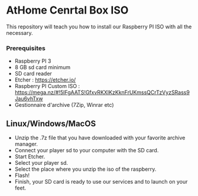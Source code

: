 # AtHome Cenrtal Box ISO
This repository will teach you how to install our Raspberry PI ISO with all the necessary.
### Prerequisites
- Raspberry PI 3
- 8 GB sd card minimum
- SD card reader
- Etcher : https://etcher.io/
- Raspberry PI Custom ISO : https://mega.nz/#!5IFgAATS!GfxvRKXIKzKknFrUKmssQCrTzVyzSRass9Jau6vhTxw
- Gestionnaire d'archive (7Zip, Winrar etc)


## Linux/Windows/MacOS
- Unzip the .7z file that you have downloaded with your favorite archive manager.
- Connect your player sd to your computer with the SD card.
- Start Etcher.
- Select your player sd.
- Select the place where you unzip the iso of the raspberry.
- Flash!
- Finish, your SD card is ready to use our services and to launch on your feet.